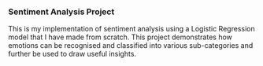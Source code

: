 ### Sentiment Analysis Project
This is my implementation of sentiment analysis using a Logistic Regression model that I have made from scratch. This project demonstrates how emotions can be recognised and classified into various sub-categories and further be used to draw useful insights.
